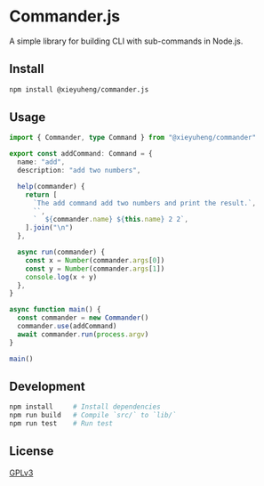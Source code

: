 # Commander.js

A simple library for building CLI with sub-commands in Node.js.

## Install

```sh
npm install @xieyuheng/commander.js
```

## Usage

```typescript
import { Commander, type Command } from "@xieyuheng/commander"

export const addCommand: Command = {
  name: "add",
  description: "add two numbers",

  help(commander) {
    return [
      `The add command add two numbers and print the result.`,
      ``,
      `  ${commander.name} ${this.name} 2 2`,
    ].join("\n")
  },

  async run(commander) {
    const x = Number(commander.args[0])
    const y = Number(commander.args[1])
    console.log(x + y)
  },
}

async function main() {
  const commander = new Commander()
  commander.use(addCommand)
  await commander.run(process.argv)
}

main()
```

## Development

```sh
npm install     # Install dependencies
npm run build   # Compile `src/` to `lib/`
npm run test    # Run test
```

## License

[GPLv3](LICENSE)
